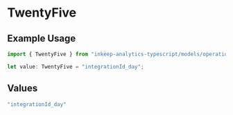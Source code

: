 # TwentyFive

## Example Usage

```typescript
import { TwentyFive } from "inkeep-analytics-typescript/models/operations";

let value: TwentyFive = "integrationId_day";
```

## Values

```typescript
"integrationId_day"
```